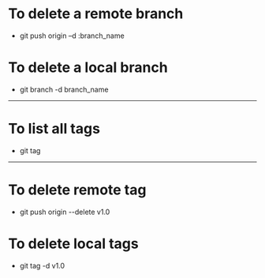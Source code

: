# To delete a remote branch
* git push origin –d :branch_name

# To delete a local branch
* git branch -d branch_name

________________________________________________________________________
# To list all tags
* git tag

___________________________________________________________________________
# To delete remote tag
* git push origin --delete v1.0

# To delete local tags
* git tag -d v1.0
